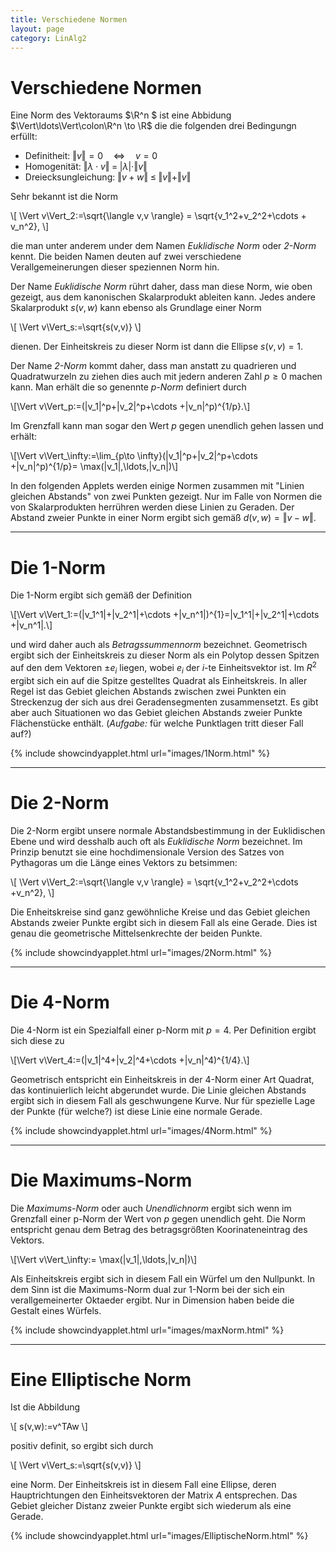```yaml
---
title: Verschiedene Normen
layout: page
category: LinAlg2
---
```


# Verschiedene Normen

Eine Norm des Vektoraums  $\R^n $ ist eine Abbidung $\Vert\ldots\Vert\colon\R^n \to \R$ die die folgenden drei Bedingungn erfüllt:

   * Definitheit:  $\Vert v \Vert =0 \quad\Longleftrightarrow \quad v=0$
   * Homogenität: $\Vert \lambda\cdot v \Vert\; = \;\vert \lambda \vert\cdot \Vert v \Vert$
   * Dreiecksungleichung: $\Vert v+w \Vert \;\leq\;\Vert v \Vert+\Vert v \Vert$

Sehr bekannt ist die Norm

\\[
\Vert v\Vert_2:=\sqrt{\langle v,v \rangle} = \sqrt{v_1^2+v_2^2+\cdots + v_n^2},
\\]

die man unter anderem under dem Namen _Euklidische Norm_ oder _2-Norm_ kennt.
Die beiden Namen deuten auf zwei verschiedene Verallgemeinerungen dieser speziennen Norm hin.

Der Name _Euklidische Norm_ rührt daher, dass man diese Norm, wie oben gezeigt, aus dem kanonischen Skalarprodukt ableiten kann.
Jedes andere Skalarprodukt $s(v,w)$ kann ebenso als Grundlage einer Norm

\\[
\Vert v\Vert_s:=\sqrt{s(v,v)}
\\]

dienen. Der Einheitskreis zu dieser Norm ist dann die
Ellipse $s(v,v)=1$.

Der Name _2-Norm_ kommt daher, dass man anstatt zu quadrieren und Quadratwurzeln zu ziehen dies auch mit jedern anderen Zahl $p\geq 0$ machen kann.
Man erhält die so genennte _p-Norm_ definiert durch

\\[\Vert v\Vert_p:=(\|v_1\|^p+\|v_2\|^p+\cdots +\|v_n\|^p)^{1/p}.\\]

Im Grenzfall kann man sogar den Wert $p$
gegen unendlich gehen lassen und erhält:

\\[\Vert v\Vert_\infty:=\lim_{p\to \infty}(\|v_1\|^p+\|v_2\|^p+\cdots +\|v_n\|^p)^{1/p}= \max(\|v_1\|,\ldots,\|v_n\|)\\]

In den folgenden Applets werden einige Normen zusammen mit "Linien gleichen Abstands"
von zwei Punkten gezeigt. Nur im Falle von Normen die von Skalarprodukten herrühren werden diese Linien
zu Geraden. Der Abstand zweier Punkte in einer Norm ergibt sich gemäß $d(v,w)=\Vert v-w \Vert$.

---

# Die 1-Norm

Die 1-Norm ergibt sich gemäß der Definition

\\[\Vert v\Vert_1:=(\|v_1^1\|+\|v_2^1\|+\cdots +\|v_n^1\|)^{1}=\|v_1^1\|+\|v_2^1\|+\cdots +\|v_n^1\|.\\]

und wird daher auch als _Betragssummennorm_ bezeichnet. Geometrisch ergibt sich der Einheitskreis zu dieser Norm als
ein Polytop dessen Spitzen auf den dem Vektoren $\pm e_i$ liegen, wobei $e_i$ der $i$-te Einheitsvektor ist.
Im $R^2$ ergibt sich ein auf die Spitze gestelltes Quadrat als Einheitskreis. In aller Regel ist das Gebiet gleichen Abstands zwischen zwei Punkten
ein Streckenzug der sich aus drei Geradensegmenten zusammensetzt. Es gibt aber auch Situationen wo das Gebiet gleichen Abstands
zweier Punkte Flächenstücke enthält. (*Aufgabe:* für welche Punktlagen tritt dieser Fall auf?)


{% include showcindyapplet.html url="images/1Norm.html" %}

---

# Die 2-Norm

Die 2-Norm ergibt unsere normale Abstandsbestimmung in der Euklidischen Ebene und wird desshalb auch oft als _Euklidische Norm_ bezeichnet.
Im Prinzip benutzt sie eine hochdimensionale Version des Satzes von Pythagoras um die Länge eines Vektors zu betsimmen:

\\[
\Vert v\Vert_2:=\sqrt{\langle v,v \rangle} = \sqrt{v_1^2+v_2^2+\cdots +v_n^2},
\\]

Die Enheitskreise sind ganz gewöhnliche Kreise und das Gebiet gleichen Abstands zweier Punkte ergibt sich in diesem Fall als eine Gerade. Dies ist genau die geometrische Mittelsenkrechte der beiden Punkte.


{% include showcindyapplet.html url="images/2Norm.html" %}

---

# Die 4-Norm

Die 4-Norm ist ein Spezialfall einer p-Norm mit $p=4$. Per Definition ergibt sich diese zu

\\[\Vert v\Vert_4:=(\|v_1\|^4+\|v_2\|^4+\cdots +\|v_n\|^4)^{1/4}.\\]

Geometrisch entspricht ein Einheitskreis in der 4-Norm einer Art Quadrat, das kontinuierlich leicht abgerundet wurde.
Die Linie gleichen Abstands ergibt sich in diesem Fall als geschwungene Kurve. Nur für spezielle Lage der Punkte (für welche?)
ist diese Linie eine normale Gerade.


{% include showcindyapplet.html url="images/4Norm.html" %}


---

# Die Maximums-Norm

Die _Maximums-Norm_ oder auch _Unendlichnorm_ ergibt sich wenn im Grenzfall einer p-Norm der Wert von $p$ gegen unendlich geht.
Die Norm entspricht genau dem Betrag des betragsgrößten Koorinateneintrag des Vektors.

\\[\Vert v\Vert_\infty:= \max(\|v_1\|,\ldots,\|v_n\|)\\]

Als Einheitskreis ergibt sich in diesem Fall ein
Würfel um den Nullpunkt. In dem Sinn ist die Maximums-Norm dual zur 1-Norm bei der sich ein verallgemeinerter Oktaeder ergibt.
Nur in Dimension haben beide die Gestalt eines Würfels.

{% include showcindyapplet.html url="images/maxNorm.html" %}


---

# Eine Elliptische Norm

Ist die Abbildung

\\[
s(v,w):=v^TAw
\\]

positiv definit, so ergibt sich durch

\\[
\Vert v\Vert_s:=\sqrt{s(v,v)}
\\]

eine Norm. Der Einheitskreis ist in diesem Fall eine Ellipse, deren Hauptrichtungen den Einheitsvektoren der Matrix $A$ entsprechen.
Das Gebiet gleicher Distanz zweier Punkte ergibt sich wiederum als eine Gerade.

{% include showcindyapplet.html url="images/ElliptischeNorm.html" %}
